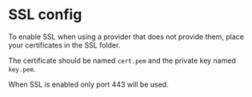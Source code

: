 # SSL config

To enable SSL when using a provider that does not provide them, place your certificates in the SSL folder.

The certificate should be named `cert.pem` and the private key named `key.pem`.

When SSL is enabled only port 443 will be used.
